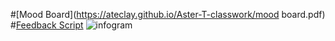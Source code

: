 
#[Mood Board](https://ateclay.github.io/Aster-T-classwork/mood board.pdf)
#[Feedback Script](https://ateclay.github.io/Aster-T-classwork/SCRIPT.pdf)
![infogram](https://ateclay.github.io/Aster-T-classwork/aFFORDABILITY.png)

